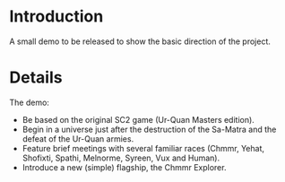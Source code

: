 # Introduction #

A small demo to be released to show the basic direction of the project.


# Details #

The demo:

  * Be based on the original SC2 game (Ur-Quan Masters edition).
  * Begin in a universe just after the destruction of the Sa-Matra and the defeat of the Ur-Quan armies.
  * Feature brief meetings with several familiar races (Chmmr, Yehat, Shofixti, Spathi, Melnorme, Syreen, Vux and Human).
  * Introduce a new (simple) flagship, the Chmmr Explorer.